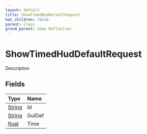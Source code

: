 ```yaml
---
layout: default
title: ShowTimedHudDefaultRequest
has_children: false
parent: Class
grand_parent: Game Reflection
---
```

# ShowTimedHudDefaultRequest
Description 

## Fields

| Type | Name |
|:----------|:--------------|
| [String](/riftbreaker-wiki/docs/game-reflection/components/string/) | Id |
| [String](/riftbreaker-wiki/docs/game-reflection/components/string/) | GuiDef |
| [float](/riftbreaker-wiki/docs/game-reflection/components/float/) | Time |

